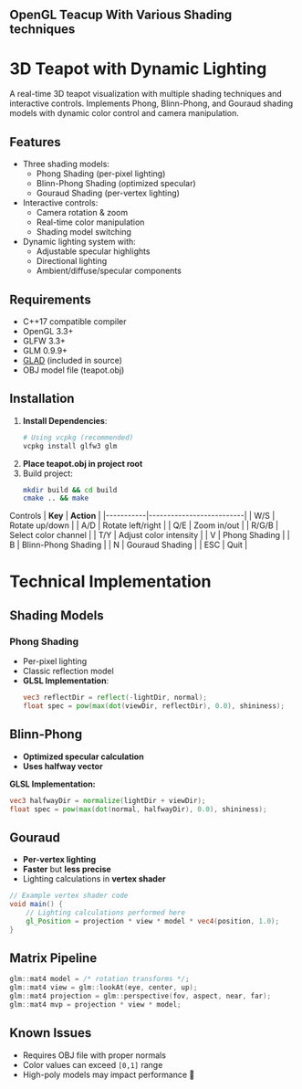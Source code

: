 ## OpenGL Teacup With Various Shading techniques

# 3D Teapot with Dynamic Lighting

A real-time 3D teapot visualization with multiple shading techniques and interactive controls. Implements Phong, Blinn-Phong, and Gouraud shading models with dynamic color control and camera manipulation.

## Features

- Three shading models:
  - Phong Shading (per-pixel lighting)
  - Blinn-Phong Shading (optimized specular)
  - Gouraud Shading (per-vertex lighting)
- Interactive controls:
  - Camera rotation & zoom
  - Real-time color manipulation
  - Shading model switching
- Dynamic lighting system with:
  - Adjustable specular highlights
  - Directional lighting
  - Ambient/diffuse/specular components

## Requirements

- C++17 compatible compiler
- OpenGL 3.3+
- GLFW 3.3+
- GLM 0.9.9+
- [GLAD](https://glad.dav1d.de/) (included in source)
- OBJ model file (teapot.obj)

## Installation

1. **Install Dependencies**:
   ```bash
   # Using vcpkg (recommended)
   vcpkg install glfw3 glm
2. **Place teapot.obj in project root**
3. Build project:
   ```bash
   mkdir build && cd build
   cmake .. && make

Controls
| **Key**   | **Action**               |
|-----------|--------------------------|
| W/S       | Rotate up/down           |
| A/D       | Rotate left/right        |
| Q/E       | Zoom in/out              |
| R/G/B     | Select color channel     |
| T/Y       | Adjust color intensity   |
| V         | Phong Shading            |
| B         | Blinn-Phong Shading      |
| N         | Gouraud Shading          |
| ESC       | Quit                     |

# Technical Implementation

## Shading Models

### Phong Shading
- Per-pixel lighting
- Classic reflection model
- **GLSL Implementation**:
  ```glsl
  vec3 reflectDir = reflect(-lightDir, normal);
  float spec = pow(max(dot(viewDir, reflectDir), 0.0), shininess);

## Blinn-Phong
- **Optimized specular calculation**  
- **Uses halfway vector**  

**GLSL Implementation:**  
```glsl
vec3 halfwayDir = normalize(lightDir + viewDir);
float spec = pow(max(dot(normal, halfwayDir), 0.0), shininess);
```

## Gouraud

- **Per-vertex lighting**
- **Faster** but **less precise**
- Lighting calculations in **vertex shader**

```glsl
// Example vertex shader code
void main() {
    // Lighting calculations performed here
    gl_Position = projection * view * model * vec4(position, 1.0);
}
```

## Matrix Pipeline

```cpp
glm::mat4 model = /* rotation transforms */;
glm::mat4 view = glm::lookAt(eye, center, up);
glm::mat4 projection = glm::perspective(fov, aspect, near, far);
glm::mat4 mvp = projection * view * model;
```

## Known Issues

- Requires OBJ file with proper normals  
- Color values can exceed `[0,1]` range  
- High-poly models may impact performance
🚀
